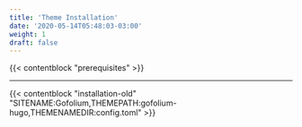 ```yaml
---
title: 'Theme Installation'
date: '2020-05-14T05:48:03-03:00'
weight: 1
draft: false
---
```


{{< contentblock "prerequisites" >}}

---

{{< contentblock "installation-old" "SITENAME:Gofolium,THEMEPATH:gofolium-hugo,THEMENAMEDIR:config.toml" >}}
